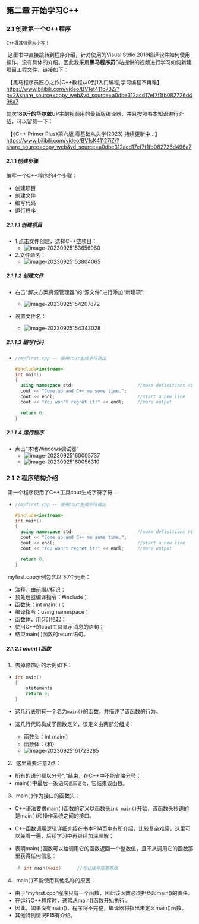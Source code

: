 ## 第二章 开始学习C++

### 2.1 创建第一个C++程序

`C++极其强调大小写！`

​	这里书中直接跳转到程序介绍，针对使用的Visual Stdio 2019编译软件如何使用操作，没有具体的介绍。因此我采用**黑马程序员**B站提供的视频进行学习如何新建项目工程文件，链接如下：

​	【黑马程序员匠心之作|C++教程从0到1入门编程,学习编程不再难】 https://www.bilibili.com/video/BV1et411b73Z/?p=2&share_source=copy_web&vd_source=a0dbe312acd17ef7f1fb082726d496a7

​	其次**180斤的华尔兹**UP主的视频用的最新版编译器，并且按照书本知识进行介绍，可以留意一下：

​	【《C++  Primer Plus》第六版 零基础从头学(2023) 持续更新中...】 https://www.bilibili.com/video/BV1sK41127iZ/?share_source=copy_web&vd_source=a0dbe312acd17ef7f1fb082726d496a7

#### 2.1.1 创建步骤

编写一个C++程序的4个步骤：

* 创建项目
* 创建文件
* 编写代码
* 运行程序

##### 2.1.1.1 创建项目

* 1.点击文件创建，选择C++空项目：
  * ![image-20230925153656960](C:\Users\10482\AppData\Roaming\Typora\typora-user-images\image-20230925153656960.png)
* 2.文件命名：
  * ![image-20230925153804065](C:\Users\10482\AppData\Roaming\Typora\typora-user-images\image-20230925153804065.png)

##### 2.1.1.2 创建文件

* 右击“解决方案资源管理器”的“源文件”进行添加“新建项”：
  * ![image-20230925154207872](C:\Users\10482\AppData\Roaming\Typora\typora-user-images\image-20230925154207872.png)

* 设置文件名：
  * ![image-20230925154343028](C:\Users\10482\AppData\Roaming\Typora\typora-user-images\image-20230925154343028.png)

##### 2.1.1.3 编写代码

* ```c++
  //myfirst.cpp -- 使用cout生成字符输出
  
  #include<iostream>
  int main()
  {
  	using namespace std;						//make definitions visible
  	cout << "Come up and C++ me some time.";
  	cout << endl;								//start a new line
  	cout << "You won't regret it!" << endl;		//more output
  
  	return 0;
  }
  ```

##### 2.1.1.4 运行程序

* 点击“本地Windows调试器”
  * ![image-20230925160005737](C:\Users\10482\AppData\Roaming\Typora\typora-user-images\image-20230925160005737.png)
  * ![image-20230925160056310](C:\Users\10482\AppData\Roaming\Typora\typora-user-images\image-20230925160056310.png)

### 2.1.2 程序结构介绍

​	第一个程序使用了C++工具cout生成字符字符：

* ```c++
  //myfirst.cpp -- 使用cout生成字符输出
  
  #include<iostream>
  int main()
  {
  	using namespace std;						//make definitions visible
  	cout << "Come up and C++ me some time.";
  	cout << endl;								//start a new line
  	cout << "You won't regret it!" << endl;		//more output
  
  	return 0;
  }
  ```

​	myfirst.cpp示例包含以下7个元素：

* 注释，由前缀//标识；
* 预处理器编译指令：#include；
* 函数头：int main( )；
* 编译指令：using namespace；
* 函数体，用{和}括起；
* 使用C++的cout工具显示消息的语句；
* 结束main( )函数的return语句。



##### 2.1.2.1 main( )函数

​	1、去掉修饰后的示例如下：

* ``` c++
  int main()
  {
      statements
      return 0;    
  }
  ```

* 这几行表明有一个名为`main()`的函数，并描述了该函数的行为。

* 这几行代码构成了函数定义，该定义由两部分组成：

  * 函数头：int main()
  * 函数体：{和}
  * ![image-20230925161723285](C:\Users\10482\AppData\Roaming\Typora\typora-user-images\image-20230925161723285.png)

​	2、这里需要注意2点：

* 所有的语句都以分号“;”结束，在C++中不能省略分号；
* main( )中最后一条语句`返回语句`，它结束该函数。

​	3、main( )作为接口的函数头：

* C++语法要求main( )函数的定义以函数头`int main()`开始，该函数头秒速的是main( )和操作系统之间的接口。

* C++函数调用逻辑详细介绍在书本P14页中有所介绍，比较复杂难懂，这里可以先看一遍，后续学习中再继续加深理解；

* 表明main( )函数可以给调用它的函数返回一个整数值，且不从调用它的函数那里获得任何信息：

  * ``` c++
    int main(void)		//与让括号空着等效
    ```

​	4、main( )不能使用其他名称的原因：

* 由于“myfirst.cpp”程序只有一个函数，因此该函数必须担负起main()的责任。
* 在运行C++程序时，通常从main()函数开始执行。
* 因此，如果没有main()，程序将不完整，编译器将指出未定义main()函数。
* 其他特例情况P15有介绍。
